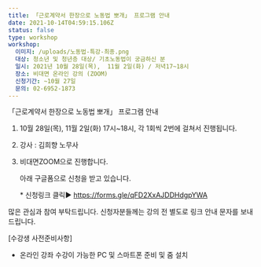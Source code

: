 ```yaml
---
title: 「근로계약서 한장으로 노동법 뽀개」 프로그램 안내
date: 2021-10-14T04:59:15.106Z
status: false
type: workshop
workshop:
  이미지: /uploads/노동법-특강-최종.png
  대상: 청소년 및 청년층 대상/ 기초노동법이 궁금하신 분
  일시: 2021년 10월 28일(목),  11월 2일(화) / 저녁17~18시
  장소: 비대면 온라인 강의 (ZOOM)
  신청기간: ~10월 27일
  문의: 02-6952-1873
---
```

「근로계약서 한장으로 노동법 뽀개」 프로그램 안내

1. 10월 28일(목), 11월 2일(화)  17시~18시,  각 1회씩 2번에 걸쳐서 진행됩니다.
2. 강사 : 김희향 노무사
3. 비대면ZOOM으로 진행합니다.

   아래 구글폼으로 신청을 받고 있습니다.

   \* 신청링크 클릭▶[](https://www.eplabor.org/workshops/%EC%9B%94%EA%B8%89%EC%9D%B4-%ED%86%B5%EC%9E%A5%EC%9D%84-%EC%8A%A4%EC%B9%98%EB%8A%94-%EC%9B%94%EA%B8%89%EC%9F%81%EC%9D%B4%EB%93%A4%EC%9D%84-%EC%9C%84%ED%95%9C-%EC%9E%AC%ED%85%8C%ED%81%AC-%EC%B2%AB%EA%B1%B8%EC%9D%8C/1.%20https://forms.gle/MdfAxEuKvu3qFNpd9)[](https://www.eplabor.org/workshops/%EC%9B%94%EA%B8%89%EC%9D%B4-%ED%86%B5%EC%9E%A5%EC%9D%84-%EC%8A%A4%EC%B9%98%EB%8A%94-%EC%9B%94%EA%B8%89%EC%9F%81%EC%9D%B4%EB%93%A4%EC%9D%84-%EC%9C%84%ED%95%9C-%EC%9E%AC%ED%85%8C%ED%81%AC-%EC%B2%AB%EA%B1%B8%EC%9D%8C/1.%20https://forms.gle/MdfAxEuKvu3qFNpd9)[](https://forms.gle/MdfAxEuKvu3qFNpd9) https://forms.gle/qFD2XxAJDDHdgpYWA

많은 관심과 참여 부탁드립니다. 신청자분들께는 강의 전 별도로 링크 안내 문자를 보내드립니다.

\[수강생 사전준비사항]

* 온라인 강좌 수강이 가능한 PC 및 스마트폰 준비 및 줌 설치
